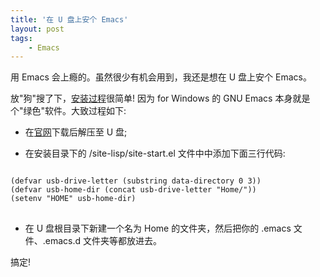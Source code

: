 ```yaml
---
title: '在 U 盘上安个 Emacs'
layout: post
tags:
    - Emacs
---
```


用 Emacs 会上瘾的。虽然很少有机会用到，我还是想在 U 盘上安个 Emacs。

放"狗"搜了下，[安装过程][pigpog]很简单! 因为 for Windows 的 GNU Emacs 本身就是个"绿色"软件。大致过程如下:

- 在[官网][emacs]下载后解压至 U 盘;

- 在安装目录下的 /site-lisp/site-start.el 文件中中添加下面三行代码:

<pre class="lisp">
<code>
(defvar usb-drive-letter (substring data-directory 0 3))
(defvar usb-home-dir (concat usb-drive-letter "Home/"))
(setenv "HOME" usb-home-dir)
</code>
</pre>

- 在 U 盘根目录下新建一个名为 Home 的文件夹，然后把你的 .emacs 文件、.emacs.d 文件夹等都放进去。

搞定!

[pigpog]: http://pigpog.com/2007/10/22/portable-emacs-onna-stick/ "Portable Emacs-onna-Stick – USB Geekiness"
[emacs]: http://ftp.gnu.org/pub/gnu/emacs/windows/ "GNU Emacs"
